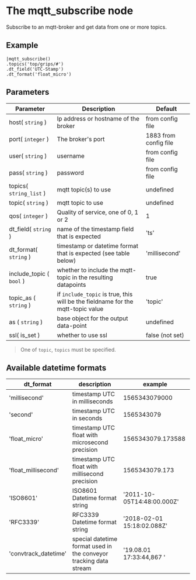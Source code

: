 The mqtt_subscribe node
=====================

Subscribe to an mqtt-broker and get data from one or more topics. 


Example
-------
```dfs  
|mqtt_subscribe()
.topics('top/grips/#')
.dt_field('UTC-Stamp')
.dt_format('float_micro')

```


Parameters
----------

Parameter     | Description | Default 
--------------|-------------|---------
host( `string` )| Ip address or hostname of the broker| from config file
port( `integer` )| The broker's port | 1883 from config file
user( `string` )| username| from config file
pass( `string` )| password| from config file
topics( `string_list` )| mqtt topic(s) to use| undefined
topic( `string` )| mqtt topic to use| undefined
qos( `integer` )|Quality of service, one of 0, 1 or 2| 1 
dt_field( `string` )|name of the timestamp field that is expected|'ts'
dt_format( `string` )|timestamp or datetime format that is expected (see table below)| 'millisecond'
include_topic ( `bool` ) |whether to include the mqtt-topic in the resulting datapoints | true
topic_as ( `string` ) | if `include_topic` is true, this will be the fieldname for the mqtt-topic value | 'topic' 
as ( `string` ) | base object for the output data-point | undefined
ssl( is_set ) | whether to use ssl | false (not set)
 
> One of `topic`, `topics` must be specified.
 
Available datetime formats
--------------------------

dt_format    | description                                  | example
-------------|----------------------------------------------|-------------
'millisecond'|timestamp UTC in milliseconds                 |1565343079000
'second'     |timestamp UTC in seconds                      |1565343079
'float_micro'|timestamp UTC float with microsecond precision|1565343079.173588
'float_millisecond'|timestamp UTC float with millisecond precision|1565343079.173
'ISO8601'    |ISO8601 Datetime format string                |'2011-10-05T14:48:00.000Z'
'RFC3339'    |RFC3339 Datetime format string                |'2018-02-01 15:18:02.088Z'
'convtrack_datetime'|special datetime format used in the conveyor tracking data stream|'19.08.01  17:33:44,867  '

